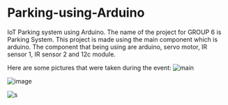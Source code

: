 # Parking-using-Arduino
IoT Parking system using Arduino.
The name of the project for GROUP 6 is Parking System. This project is made using the main component which is arduino.
The component that being using are arduino, servo motor, IR sensor 1, IR sensor 2 and 12c module.

Here are some pictures that were taken during the event:
![main](https://github.com/fsdkumk/IoT-Smart-Street-Light-using-ESP8266/assets/141599942/9a3e68b3-38b3-4af5-b3e1-67cba6ed4b08)

![image](https://github.com/fsdkumk/IoT-Parking-System-using-Arduino/assets/141599942/b63e16a1-e990-4b2b-a417-f62cb26ad533)

![s](https://github.com/fsdkumk/IoT-Parking-System-using-Arduino/assets/141599942/12fac98d-8461-4f73-bbe4-78557ca21e19)
